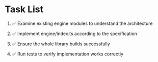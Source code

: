 # Task List

1. ✅ Examine existing engine modules to understand the architecture

2. ✅ Implement engine/index.ts according to the specification

3. ✅ Ensure the whole library builds successfully

4. ✅ Run tests to verify implementation works correctly


